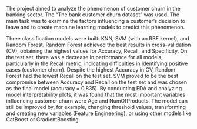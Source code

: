 The project aimed to analyze the phenomenon of customer churn in the banking sector. The “The bank customer churn dataset” was used. The main task was to examine the factors influencing a customer’s decision to leave and to create machine learning models to predict this phenomenon.


Three classification models were built: KNN, SVM (with an RBF kernel), and Random Forest.
Random Forest achieved the best results in cross-validation (CV), obtaining the highest values for Accuracy, Recall, and Specificity.
On the test set, there was a decrease in performance for all models, particularly in the Recall metric, indicating difficulties in identifying positive cases (customer churn).
Despite the highest Accuracy in CV, Random Forest had the lowest Recall on the test set.
SVM proved to be the best compromise between Accuracy and Recall on the test set and was chosen as the final model (accuracy = 0.835).
By conducting EDA and analyzing model interpretability plots, it was found that the most important variables influencing customer churn were Age and NumOfProducts.
The model can still be improved by, for example, changing threshold values, transforming and creating new variables (Feature Engineering), or using other models like CatBoost or GradientBoosting.
